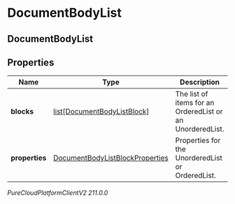 # DocumentBodyList

## DocumentBodyList

## Properties

|Name | Type | Description | Notes|
|------------ | ------------- | ------------- | -------------|
| **blocks** | [list[DocumentBodyListBlock]](DocumentBodyListBlock) | The list of items for an OrderedList or an UnorderedList. | |
| **properties** | [DocumentBodyListBlockProperties](DocumentBodyListBlockProperties) | Properties for the UnorderedList or OrderedList. | [optional] |



_PureCloudPlatformClientV2 211.0.0_
